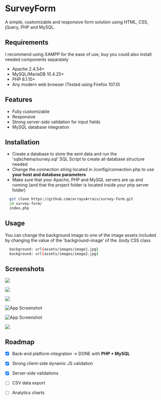 
# SurveyForm

A simple, customizable and responsive form solution using HTML, CSS, jQuery, PHP and MySQL.


## Requirements
I recommend using XAMPP for the ease of use, buy you could also install needed components separately
- Apache 2.4.54+
- MySQL/MariaDB 10.4.25+
- PHP 8.1.10+
- Any modern web browser (Tested using Firefox 107.0)

## Features
- Fully customizable
- Responsive
- Strong server-side validation for input fields
- MySQL database integration


## Installation

- Create a database to store the sent data and run the 'sqlschema/survey.sql' SQL Script to create all database structure needed
- Change the connection string located in /config/connection.php to use **your host and database parameters**
- Make sure that your Apache, PHP and MySQL servers are up and running (and that the project folder is located inside your php server folder)

```bash
  git clone https://github.com/arraysArrais/survey-form.git
  cd survey-form/
  index.php 
```
## Usage

You can change the background image to one of the image assets included by changing the value of the 'background-image' of the .body CSS class 

```bash
  background: url(assets/images/image1.jpg)
  background: url(assets/images/image2.jpg)
```


## Screenshots


![](https://i.imgur.com/AqXj9mR.jpeg)


![](https://i.imgur.com/Kg6o313.jpeg)


![](https://i.imgur.com/ha7UU0O.jpeg)

![App Screenshot](https://i.imgur.com/Do5Ez3R.jpeg)

![App Screenshot](https://i.imgur.com/QQfPMpN.jpeg) 

![](https://i.imgur.com/fDeUaVF.gif)



## Roadmap

- [x]  Back-end platform integration -> DONE with **PHP + MySQL**
- [x]  Strong client-side dynamic JS validation
- [x]  Server-side validations
- [ ]  CSV data export
- [ ]  Analytics charts




